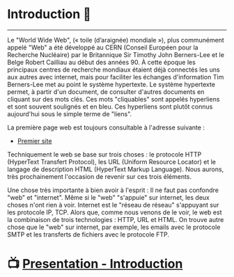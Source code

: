 

# Introduction 👋
---

Le "World Wide Web", (« toile (d’araignée) mondiale »), plus communément appelé "Web" a été développé au CERN (Conseil Européen pour la Recherche Nucléaire) par le Britannique Sir Timothy John Berners-Lee et le Belge Robert Cailliau au début des années 90. À cette époque les principaux centres de recherche mondiaux étaient déjà connectés les uns aux autres avec internet, mais pour faciliter les échanges d'information Tim Berners-Lee met au point le système hypertexte. Le système hypertexte permet, à partir d'un document, de consulter d'autres documents en cliquant sur des mots clés. Ces mots "cliquables" sont appelés hyperliens et sont souvent soulignés et en bleu. Ces hyperliens sont plutôt connus aujourd'hui sous le simple terme de "liens". 

La première page web est toujours consultable à l'adresse suivante : 


* [Premier site](http://info.cern.ch/hypertext/WWW/TheProject.html)

Techniquement le web se base sur trois choses : le protocole HTTP (HyperText Transfert Protocol), les URL (Uniform Resource Locator) et le langage de description HTML (HyperText Markup Language). Nous aurons, très prochainement l'occasion de revenir sur ces trois éléments. 

Une chose très importante à bien avoir à l'esprit : Il ne faut pas confondre "web" et "internet". Même si le "web" "s'appuie" sur internet, les deux choses n'ont rien à voir. Internet est le "réseau de réseau" s'appuyant sur les protocole IP, TCP. Alors que, comme nous venons de le voir, le web est la combinaison de trois technologies : HTTP, URL et HTML. On trouve autre chose que le "web" sur internet, par exemple, les emails avec le protocole SMTP et les transferts de fichiers avec le protocole FTP. 


# 📺 [Presentation - Introduction](./index.html)
